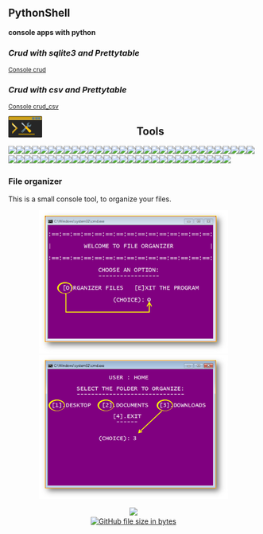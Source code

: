 ## PythonShell

**console apps with python**  


### *Crud with sqlite3 and Prettytable*
<p style="font-size:12px;">
  <a href="./crud_sqlite3">Console crud</a>
</p>


### *Crud with csv and Prettytable*
<p style="font-size:12px;">
  <a href="./Crud_Csv">Console crud_csv</a>
</p>




<img src="assets/tools_console.png" width="68" align="left">

<h2 align="center">Tools</h2> 


![](https://via.placeholder.com/15/000000/000000?text=+)![](https://via.placeholder.com/15/000000/000000?text=+)![](https://via.placeholder.com/15/000000/000000?text=+)![](https://via.placeholder.com/15/000000/000000?text=+)![](https://via.placeholder.com/15/000000/000000?text=+)![](https://via.placeholder.com/15/000000/000000?text=+)![](https://via.placeholder.com/15/000000/000000?text=+)![](https://via.placeholder.com/15/000000/000000?text=+)![](https://via.placeholder.com/15/000000/000000?text=+)![](https://via.placeholder.com/15/000000/000000?text=+)![](https://via.placeholder.com/15/000000/000000?text=+)![](https://via.placeholder.com/15/000000/000000?text=+)![](https://via.placeholder.com/15/000000/000000?text=+)![](https://via.placeholder.com/15/000000/000000?text=+)![](https://via.placeholder.com/15/000000/000000?text=+)![](https://via.placeholder.com/15/000000/000000?text=+)![](https://via.placeholder.com/15/000000/000000?text=+)![](https://via.placeholder.com/15/000000/000000?text=+)![](https://via.placeholder.com/15/000000/000000?text=+)![](https://via.placeholder.com/15/000000/000000?text=+)![](https://via.placeholder.com/15/000000/000000?text=+)![](https://via.placeholder.com/15/000000/000000?text=+)![](https://via.placeholder.com/15/f8a005/f8a005?text=+)![](https://via.placeholder.com/15/f8a005/f8a005?text=+)![](https://via.placeholder.com/15/f8a005/f8a005?text=+)![](https://via.placeholder.com/15/f8a005/f8a005?text=+)![](https://via.placeholder.com/15/f8a005/f8a005?text=+)![](https://via.placeholder.com/15/f8a005/f8a005?text=+)![](https://via.placeholder.com/15/f8a005/f8a005?text=+)![](https://via.placeholder.com/15/f8a005/f8a005?text=+)![](https://via.placeholder.com/15/f8a005/f8a005?text=+)![](https://via.placeholder.com/15/f8a005/f8a005?text=+)![](https://via.placeholder.com/15/f8a005/f8a005?text=+)![](https://via.placeholder.com/15/f8a005/f8a005?text=+)![](https://via.placeholder.com/15/f8a005/f8a005?text=+)![](https://via.placeholder.com/15/f8a005/f8a005?text=+)![](https://via.placeholder.com/15/f8a005/f8a005?text=+)![](https://via.placeholder.com/15/f8a005/f8a005?text=+)![](https://via.placeholder.com/15/000000/000000?text=+)![](https://via.placeholder.com/15/000000/000000?text=+)![](https://via.placeholder.com/15/000000/000000?text=+)![](https://via.placeholder.com/15/000000/000000?text=+)![](https://via.placeholder.com/15/000000/000000?text=+)![](https://via.placeholder.com/15/000000/000000?text=+)![](https://via.placeholder.com/15/000000/000000?text=+)![](https://via.placeholder.com/15/000000/000000?text=+)![](https://via.placeholder.com/15/000000/000000?text=+)![](https://via.placeholder.com/15/000000/000000?text=+)![](https://via.placeholder.com/15/000000/000000?text=+)![](https://via.placeholder.com/15/000000/000000?text=+)![](https://via.placeholder.com/15/000000/000000?text=+)![](https://via.placeholder.com/15/000000/000000?text=+)![](https://via.placeholder.com/15/000000/000000?text=+)![](https://via.placeholder.com/15/000000/000000?text=+)![](https://via.placeholder.com/15/000000/000000?text=+)![](https://via.placeholder.com/15/000000/000000?text=+)![](https://via.placeholder.com/15/000000/000000?text=+)![](https://via.placeholder.com/15/000000/000000?text=+)![](https://via.placeholder.com/15/000000/000000?text=+)



### File organizer


This is a small console tool, to organize your files.

<p align="center">
	<img src="file_organizer/assets/screen1.png" width="380">
	<img src="file_organizer/assets/screen2.png" width="380" height="290">
</p>

<p align="center">

  <a href="./file_organizer">
	<img src="file_organizer/assets/app.ico" width="40"><br>
  	<img alt="GitHub file size in bytes" src="https://img.shields.io/github/size/EniDev911/PythonShell/file_organizer/main.py?color=darkorange&logo=files&style=flat-square&logoColor=yellow">
  </a>
</p>
